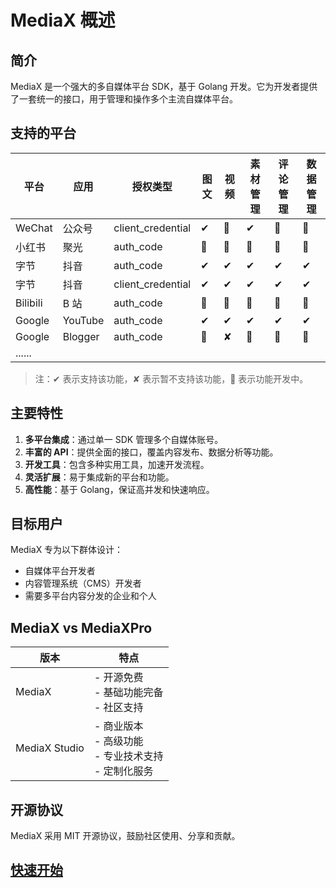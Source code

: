 # MediaX 概述

## 简介

MediaX 是一个强大的多自媒体平台 SDK，基于 Golang 开发。它为开发者提供了一套统一的接口，用于管理和操作多个主流自媒体平台。

## 支持的平台

| 平台     | 应用    | 授权类型          | 图文 | 视频 | 素材管理 | 评论管理 | 数据管理 |
| -------- | ------- | ----------------- | ---- | ---- | -------- | -------- | -------- |
| WeChat   | 公众号  | client_credential | ✔    | 🚧   | ✔        | 🚧       | 🚧       |
| 小红书   | 聚光    | auth_code         | 🚧   | 🚧   | 🚧       | 🚧       | 🚧       |
| 字节     | 抖音    | auth_code         | ✔    | ✔    | ✔        | ✔        | ✔        |
| 字节     | 抖音    | client_credential | ✔    | ✔    | ✔        | ✔        | ✔        |
| Bilibili | B 站    | auth_code         | 🚧   | 🚧   | 🚧       | 🚧       | 🚧       |
| Google   | YouTube | auth_code         | ✔    | ✔    | ✔        | ✔        | ✔        |
| Google   | Blogger | auth_code         | 🚧   | ✘    | 🚧       | 🚧       | 🚧       |
| ......   |         |                   |      |      |          |          |          |

> 注：✔ 表示支持该功能，✘ 表示暂不支持该功能，🚧 表示功能开发中。

## 主要特性

1. **多平台集成**：通过单一 SDK 管理多个自媒体账号。
2. **丰富的 API**：提供全面的接口，覆盖内容发布、数据分析等功能。
3. **开发工具**：包含多种实用工具，加速开发流程。
4. **灵活扩展**：易于集成新的平台和功能。
5. **高性能**：基于 Golang，保证高并发和快速响应。

## 目标用户

MediaX 专为以下群体设计：

- 自媒体平台开发者
- 内容管理系统（CMS）开发者
- 需要多平台内容分发的企业和个人

## MediaX vs MediaXPro

| 版本          | 特点                                                       |
| ------------- | ---------------------------------------------------------- |
| MediaX        | - 开源免费<br>- 基础功能完备<br>- 社区支持                 |
| MediaX Studio | - 商业版本<br>- 高级功能<br>- 专业技术支持<br>- 定制化服务 |

## 开源协议

MediaX 采用 MIT 开源协议，鼓励社区使用、分享和贡献。

## [快速开始](./quickStart.md)
